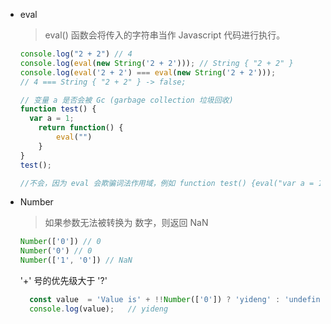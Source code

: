 - eval

  > eval() 函数会将传入的字符串当作 Javascript 代码进行执行。

  ```javascript
  console.log("2 + 2") // 4
  console.log(eval(new String('2 + 2'))); // String { "2 + 2" }
  console.log(eval('2 + 2') === eval(new String('2 + 2')));
  // 4 === String { "2 + 2" } -> false;
  ```

  ```JavaScript
  // 变量 a 是否会被 Gc (garbage collection 垃圾回收)
  function test() {
  	var a = 1;
      return function() {
          eval("")
      }
  }
  test();
  
  //不会，因为 eval 会欺骗词法作用域，例如 function test() {eval("var a = 1")}, 创建了一个 a 变量，不确定 eval 是否对 a 进行了引用，所以为了保险，不对其进行优化。相对，try catch，with也不会被回收，with 会创建新的作用域。
  ```

- Number

  > 如果参数无法被转换为 数字，则返回 NaN

  ```javascript
  Number(['0']) // 0
  Number('0') // 0
  Number(['1', '0']) // NaN
  ```

  '+' 号的优先级大于 '?'

  ```javascript
    const value  = 'Value is' + !!Number(['0']) ? 'yideng' : 'undefined';
    console.log(value);   // yideng
  ```

  

